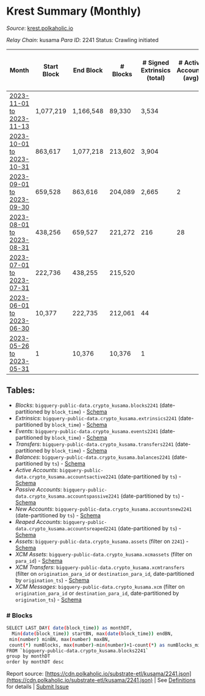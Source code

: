 # Krest Summary (Monthly)

_Source_: [krest.polkaholic.io](https://krest.polkaholic.io)

*Relay Chain*: kusama
*Para ID*: 2241
Status: Crawling initiated


| Month | Start Block | End Block | # Blocks | # Signed Extrinsics (total) | # Active Accounts (avg) | # Addresses with Balances (max) | Issues |
| ----- | ----------- | --------- | -------- | --------------------------- | ----------------------- | ------------------------------- | ------ |
| [2023-11-01 to 2023-11-13](/kusama/2241-krest/2023-11-30.md) | 1,077,219 | 1,166,548 | 89,330 | 3,534 |  |  | -   |   
| [2023-10-01 to 2023-10-31](/kusama/2241-krest/2023-10-31.md) | 863,617 | 1,077,218 | 213,602 | 3,904 |  |  | -   |   
| [2023-09-01 to 2023-09-30](/kusama/2241-krest/2023-09-30.md) | 659,528 | 863,616 | 204,089 | 2,665 | 2 |  | -   |   
| [2023-08-01 to 2023-08-31](/kusama/2241-krest/2023-08-31.md) | 438,256 | 659,527 | 221,272 | 216 | 28 |  | -   |   
| [2023-07-01 to 2023-07-31](/kusama/2241-krest/2023-07-31.md) | 222,736 | 438,255 | 215,520 |  |  |  | -   |   
| [2023-06-01 to 2023-06-30](/kusama/2241-krest/2023-06-30.md) | 10,377 | 222,735 | 212,061 | 44 |  |  | - 298 (0.14%) |   
| [2023-05-26 to 2023-05-31](/kusama/2241-krest/2023-05-31.md) | 1 | 10,376 | 10,376 | 1 |  |  | -   |   

## Tables:

* _Blocks_: `bigquery-public-data.crypto_kusama.blocks2241` (date-partitioned by `block_time`) - [Schema](/schema/balances.json)
* _Extrinsics_: `bigquery-public-data.crypto_kusama.extrinsics2241` (date-partitioned by `block_time`) - [Schema](/schema/extrinsics.json)
* _Events_: `bigquery-public-data.crypto_kusama.events2241` (date-partitioned by `block_time`) - [Schema](/schema/events.json)
* _Transfers_: `bigquery-public-data.crypto_kusama.transfers2241` (date-partitioned by `block_time`) - [Schema](/schema/transfers.json)
* _Balances_: `bigquery-public-data.crypto_kusama.balances2241` (date-partitioned by `ts`) - [Schema](/schema/balances.json)
* _Active Accounts_: `bigquery-public-data.crypto_kusama.accountsactive2241` (date-partitioned by `ts`) - [Schema](/schema/accountsactive.json)
* _Passive Accounts_: `bigquery-public-data.crypto_kusama.accountspassive2241` (date-partitioned by `ts`) - [Schema](/schema/accountspassive.json)
* _New Accounts_: `bigquery-public-data.crypto_kusama.accountsnew2241` (date-partitioned by `ts`) - [Schema](/schema/accountsnew.json)
* _Reaped Accounts_: `bigquery-public-data.crypto_kusama.accountsreaped2241` (date-partitioned by `ts`) - [Schema](/schema/accountsreaped.json)
* _Assets_: `bigquery-public-data.crypto_kusama.assets` (filter on `2241`) - [Schema](/schema/assets.json)
* _XCM Assets_: `bigquery-public-data.crypto_kusama.xcmassets` (filter on `para_id`) - [Schema](/schema/xcmassets.json)
* _XCM Transfers_: `bigquery-public-data.crypto_kusama.xcmtransfers` (filter on `origination_para_id` or `destination_para_id`, date-partitioned by `origination_ts`) - [Schema](/schema/xcmtransfers.json)
* _XCM Messages_: `bigquery-public-data.crypto_kusama.xcm` (filter on `origination_para_id` or `destination_para_id`, date-partitioned by `origination_ts`) - [Schema](/schema/xcm.json)

### # Blocks
```bash
SELECT LAST_DAY( date(block_time)) as monthDT,
  Min(date(block_time)) startBN, max(date(block_time)) endBN, 
 min(number) minBN, max(number) maxBN, 
 count(*) numBlocks, max(number)-min(number)+1-count(*) as numBlocks_missing 
FROM `bigquery-public-data.crypto_kusama.blocks2241` 
group by monthDT 
order by monthDT desc
```


Report source: [https://cdn.polkaholic.io/substrate-etl/kusama/2241.json](https://cdn.polkaholic.io/substrate-etl/kusama/2241.json) | See [Definitions](/DEFINITIONS.md) for details | [Submit Issue](https://github.com/colorfulnotion/substrate-etl/issues)
